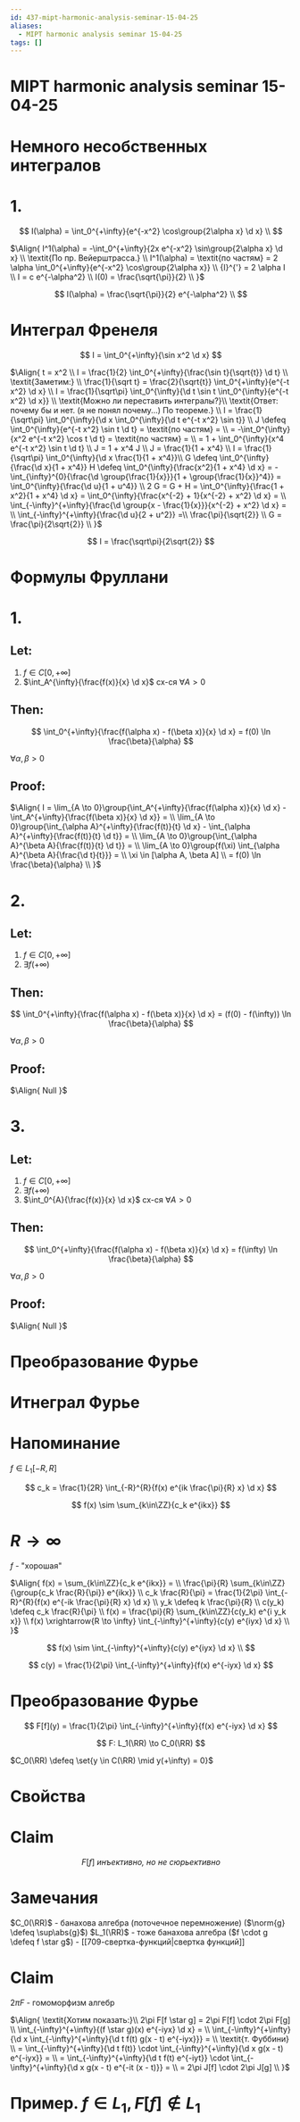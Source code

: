 ```yaml
---
id: 437-mipt-harmonic-analysis-seminar-15-04-25
aliases:
  - MIPT harmonic analysis seminar 15-04-25
tags: []
---
```


# MIPT harmonic analysis seminar 15-04-25

# Немного несобственных интегралов

# 1.

$$
I(\alpha) = \int_0^{+\infty}{e^{-x^2} \cos\group{2\alpha x} \d x} \\
$$

$\Align{
I^1(\alpha) = -\int_0^{+\infty}{2x e^{-x^2} \sin\group{2\alpha x} \d x} \\
\textit{По пр. Вейерштрасса.} \\
I^1(\alpha) = \textit{по частям} = 
2 \alpha \int_0^{+\infty}{e^{-x^2} \cos\group{2\alpha x}} \\
{I}^{'} = 2 \alpha I \\
I = c e^{-\alpha^2} \\
I(0) = \frac{\sqrt{\pi}}{2} \\
}$

$$
I(\alpha) = \frac{\sqrt{\pi}}{2} e^{-\alpha^2} \\
$$

# Интеграл Френеля

$$
I = \int_0^{+\infty}{\sin x^2 \d x}
$$

$\Align{
t = x^2 \\
I = \frac{1}{2} \int_0^{+\infty}{\frac{\sin t}{\sqrt{t}} \d t} \\
\textit{Заметим:} \\
\frac{1}{\sqrt t} = \frac{2}{\sqrt{t}} \int_0^{+\infty}{e^{-t x^2} \d x} \\
I = \frac{1}{\sqrt\pi} \int_0^{\infty}{\d t \sin t \int_0^{\infty}{e^{-t x^2} \d x}} \\
\textit{Можно ли переставить интегралы?}\\
\textit{Ответ: почему бы и нет. (я не понял почему...) По теореме.} \\
I = \frac{1}{\sqrt\pi} \int_0^{\infty}{\d x \int_0^{\infty}{\d t e^{-t x^2} \sin t}} \\
J \defeq \int_0^{\infty}{e^{-t x^2} \sin t \d t} = \textit{по частям} = \\
= -\int_0^{\infty}{x^2 e^{-t x^2} \cos t \d t} = \textit{по частям} = \\
= 1 + \int_0^{\infty}{x^4 e^{-t x^2} \sin t \d t} \\
J = 1 + x^4 J \\
J = \frac{1}{1 + x^4} \\
I = \frac{1}{\sqrt\pi} \int_0^{\infty}{\d x \frac{1}{1 + x^4}}\\
G \defeq \int_0^{\infty}{\frac{\d x}{1 + x^4}}
H \defeq \int_0^{\infty}{\frac{x^2}{1 + x^4} \d x} = 
-\int_{\infty}^{0}{\frac{\d \group{\frac{1}{x}}}{1 + \group{\frac{1}{x}}^4}} =
\int_0^{\infty}{\frac{\d u}{1 + u^4}} \\
2 G = G + H = \int_0^{\infty}{\frac{1 + x^2}{1 + x^4} \d x} =
\int_0^{\infty}{\frac{x^{-2} + 1}{x^{-2} + x^2} \d x} = \\
\int_{-\infty}^{+\infty}{\frac{\d \group{x - \frac{1}{x}}}{x^{-2} + x^2} \d x} = \\
\int_{-\infty}^{+\infty}{\frac{\d u}{2 + u^2}} =\\
\frac{\pi}{\sqrt{2}} \\
G = \frac{\pi}{2\sqrt{2}} \\
}$

$$
I = \frac{\sqrt\pi}{2\sqrt{2}}
$$

# Формулы Фруллани

# 1.

## Let:

1. $f \in C[0,+\infty]$
2. $\int_A^{\infty}{\frac{f(x)}{x} \d x}$ сх-ся $\forall A > 0$

## Then:

$$
\int_0^{+\infty}{\frac{f(\alpha x) - f(\beta x)}{x} \d x} = f(0) \ln \frac{\beta}{\alpha}
$$

$\forall \alpha,\beta > 0$

## Proof:

$\Align{
I = \lim_{A \to 0}\group{\int_A^{+\infty}{\frac{f(\alpha x)}{x} \d x} - 
\int_A^{+\infty}{\frac{f(\beta x)}{x} \d x}} = \\
\lim_{A \to 0}\group{\int_{\alpha A}^{+\infty}{\frac{f(t)}{t} \d x} - 
\int_{\alpha A}^{+\infty}{\frac{f(t)}{t} \d t}} = \\
\lim_{A \to 0}\group{\int_{\alpha A}^{\beta A}{\frac{f(t)}{t} \d t}} = \\
\lim_{A \to 0}\group{f(\xi) \int_{\alpha A}^{\beta A}{\frac{\d t}{t}}} = \\
\xi \in [\alpha A, \beta A] \\
= f(0) \ln \frac{\beta}{\alpha} \\
}$

# 2.

## Let:

1. $f \in C[0,+\infty]$
2. $\exists f(+\infty)$

## Then:

$$
\int_0^{+\infty}{\frac{f(\alpha x) - f(\beta x)}{x} \d x} =
(f(0) - f(\infty)) \ln \frac{\beta}{\alpha}
$$

$\forall \alpha,\beta > 0$

## Proof:

$\Align{
Null
}$

# 3.

## Let:

1. $f \in C[0,+\infty]$
2. $\exists f(+\infty)$
3. $\int_0^{A}{\frac{f(x)}{x} \d x}$ сх-ся $\forall A > 0$

## Then:

$$
\int_0^{+\infty}{\frac{f(\alpha x) - f(\beta x)}{x} \d x} =
f(\infty) \ln \frac{\beta}{\alpha}
$$

$\forall \alpha,\beta > 0$

## Proof:

$\Align{
Null
}$

# Преобразование Фурье

# Итнеграл Фурье

# Напоминание

$f \in L_1[-R, R]$

$$
c_k = \frac{1}{2R} \int_{-R}^{R}{f(x) e^{ik \frac{\pi}{R} x} \d x}
$$

$$
f(x) \sim \sum_{k\in\ZZ}{c_k e^{ikx}}
$$

# $R \to \infty$

$f$ - "хорошая"

$\Align{
f(x) = \sum_{k\in\ZZ}{c_k e^{ikx}} = \\
\frac{\pi}{R} \sum_{k\in\ZZ}{\group{c_k \frac{R}{\pi}} e^{ikx}} \\
c_k \frac{R}{\pi} = \frac{1}{2\pi} \int_{-R}^{R}{f(x) e^{-ik \frac{\pi}{R} x} \d x} \\
y_k \defeq k \frac{\pi}{R} \\
c(y_k) \defeq c_k \frac{R}{\pi} \\
f(x) = \frac{\pi}{R} \sum_{k\in\ZZ}{c(y_k) e^{i y_k x}} \\
f(x) \xrightarrow{R \to \infty} \int_{-\infty}^{+\infty}{c(y) e^{iyx} \d x} \\
}$

$$
f(x) \sim \int_{-\infty}^{+\infty}{c(y) e^{iyx} \d x} \\
$$

$$
c(y) = \frac{1}{2\pi} \int_{-\infty}^{+\infty}{f(x) e^{-iyx} \d x}
$$

# Преобразование Фурье

$$
F[f](y) = \frac{1}{2\pi} \int_{-\infty}^{+\infty}{f(x) e^{-iyx} \d x}
$$

$$
F: L_1(\RR) \to C_0(\RR)
$$

$C_0(\RR) \defeq \set{y \in C(\RR) \mid y(+\infty) = 0}$

# Свойства

# Claim

$$
F[f]\ \textit{инъективно, но не сюрьективно}
$$

# Замечания

$C_0(\RR)$ - банахова алгебра
(поточечное перемножение)
($\norm{g} \defeq \sup\abs{g}$)
$L_1(\RR)$ - тоже банахова алгебра
($f \cdot g \defeq f \star g$) - [[709-свертка-функций|свертка функций]]

# Claim

$2\pi F$ - гомоморфизм алгебр

$\Align{
\textit{Хотим показать:}\\
2\pi F[f \star g] = 2\pi F[f] \cdot 2\pi F[g] \\
\int_{-\infty}^{+\infty}{(f \star g)(x) e^{-iyx} \d x} = \\
\int_{-\infty}^{+\infty}{\d x \int_{-\infty}^{+\infty}{\d t f(t) g(x - t) e^{-iyx}}} = \\
\textit{т. Фуббини} \\
= \int_{-\infty}^{+\infty}{\d t f(t)} \cdot \int_{-\infty}^{+\infty}{\d x g(x - t) e^{-iyx}} = \\
= \int_{-\infty}^{+\infty}{\d t f(t) e^{-iyt}} \cdot \int_{-\infty}^{+\infty}{\d x g(x - t) e^{-it (x - t)}} = \\
= 2\pi J[f] \cdot 2\pi J[g] \\
}$ 

# Пример. $f \in L_1, F[f] \not\in L_1$
